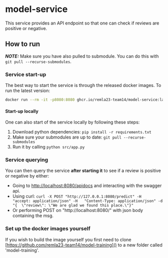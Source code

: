 # model-service
This service provides an API endpoint so that one can check 
if reviews are positive or negative.

## How to run
**_NOTE:_**  Make sure you have also pulled to submodule. 
You can do this with `git pull --recurse-submodules`.

### Service start-up
The best way to start the service is through the released docker images.
To run the latest version:
```sh
docker run --rm -it -p8080:8080 ghcr.io/remla23-team14/model-service:latest
```

#### Start-up locally
One can also start of the service locally by following these steps:
1. Download python dependencies: `pip install -r requirements.txt`
2. Make sure your submodules are up to date: `git pull --recurse-submodules`
3. Run it by calling `python src/app.py`

### Service querying 
You can then query the service **after starting it** to see if a review is positive or negative by either:
* Going to [http://localhost:8080/apidocs]() and interacting with the swagger api.
* Using curl: `curl -X POST "http://127.0.0.1:8080/predict" -H  "accept: application/json" -H  
  "Content-Type: application/json" -d "{  \"review\": \"We are glad we found this place.\"}"`
* Or performing POST on "http://localhost:8080/" with json body containing the msg.

### Set up the docker images yourself
If you wish to build the image yourself you first need to clone [https://github.com/remla23-team14/model-training]() 
to a new folder called 'model-training'.


    
